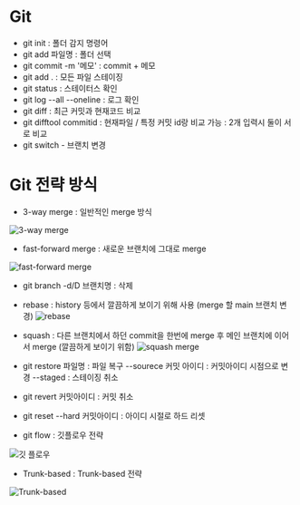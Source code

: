 # Git

- git init : 폴더 감지 명령어
- git add 파일명 : 폴더 선택
- git commit -m '메모' :  commit + 메모
- git add . : 모든 파일 스테이징
- git status : 스테이터스 확인
- git log --all --oneline : 로그 확인
- git diff : 최근 커밋과 현재코드 비교
- git difftool commitid : 현재파일 / 특정 커밋 id랑 비교 가능
                        : 2개 입력시 둘이 서로 비교
- git switch - 브랜치 변경

# Git 전략 방식
- 3-way merge : 일반적인 merge 방식

![3-way merge](https://github.com/hohwanm1234/Study/assets/46438755/b6b900df-35de-4e35-bdfc-911d485fced8)

- fast-forward merge : 새로운 브랜치에 그대로 merge

![fast-forward merge](https://github.com/hohwanm1234/Study/assets/46438755/2bb0c76a-fc36-4626-8c82-8c210531e711)

- git branch -d/D 브랜치명 : 삭제
- rebase : history 등에서 깔끔하게 보이기 위해 사용 (merge 할 main 브랜치 변경)
![rebase](https://github.com/hohwanm1234/Study/assets/46438755/8f164b39-3295-4f32-b50e-ccaf62b97aaf)

- squash : 다른 브랜치에서 하던 commit을 한번에 merge 후 메인 브랜치에 이어서 merge (깔끔하게 보이기 위함)
![squash merge](https://github.com/hohwanm1234/Study/assets/46438755/ed0415fa-59d7-4cb4-b34a-8d1c851db0b4)

- git restore 파일명 : 파일 복구
                    --sourece 커밋 아이디 : 커밋아이디 시점으로 변경
                    --staged : 스테이징 취소
- git revert 커밋아이디 : 커밋 취소
- git reset --hard 커밋아이디 : 아이디 시절로 하드 리셋

- git flow :  깃플로우 전략

![깃 플로우](https://github.com/hohwanm1234/Study/assets/46438755/b9e80b0b-cbe2-4293-a2bf-fb1835d72c8c)

- Trunk-based : Trunk-based 전략

![Trunk-based](https://github.com/hohwanm1234/Study/assets/46438755/b704ad26-0c24-4064-8828-632e1fd10884)
